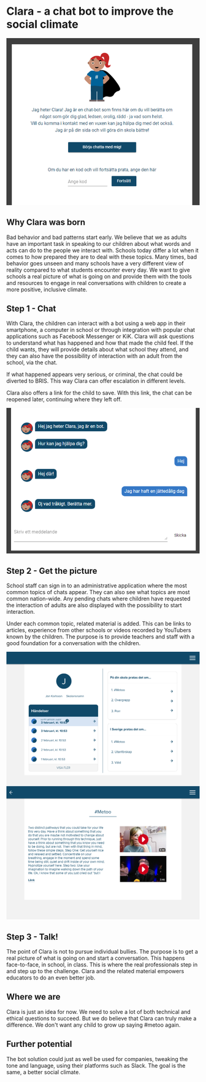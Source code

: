 # Clara - a chat bot to improve the social climate

![Clara landing page](https://github.com/MeTooHack/Team8/blob/master/landing-page.PNG)

## Why Clara was born
Bad behavior and bad patterns start early. We believe that we as adults have an important task in speaking to our children about what words and acts can do to the people we interact with. Schools today differ a lot when it comes to how prepared they are to deal with these topics. Many times, bad behavior goes unseen and many schools have a very different view of reality compared to what students encounter every day.
We want to give schools a real picture of what is going on and provide them with the tools and resources to engage in real conversations with children to create a more positive, inclusive climate.

## Step 1 - Chat
With Clara, the children can interact with a bot using a web app in their smartphone, a computer in school or through integration with popular chat applications such as Facebook Messenger or KiK. Clara will ask questions to understand what has happened and how that made the child feel. If the child wants, they will provide details about what school they attend, and they can also have the possibility of interaction with an adult from the school, via the chat.

If what happened appears very serious, or criminal, the chat could be diverted to BRIS. This way Clara can offer escalation in different levels.

Clara also offers a link for the child to save. With this link, the chat can be reopened later, continuing where they left off.

![Clara sample chat](https://github.com/MeTooHack/Team8/blob/master/sample-chat.PNG)

## Step 2 - Get the picture
School staff can sign in to an administrative application where the most common topics of chats appear. They can also see what topics are most common nation-wide. Any pending chats where children have requested the interaction of adults are also displayed with the possibility to start interaction.

Under each common topic, related material is added. This can be links to articles, experience from other schools or videos recorded by YouTubers known by the children. The purpose is to provide teachers and staff with a good foundation for a conversation with the children.

![Admin dashboard](https://github.com/MeTooHack/Team8/blob/master/admin-dashboard.png)
![References](https://github.com/MeTooHack/Team8/blob/master/references.png)

## Step 3 - Talk!
The point of Clara is not to pursue individual bullies. The purpose is to get a real picture of what is going on and start a conversation. This happens face-to-face, in school, in class. This is where the real professionals step in and step up to the challenge. Clara and the related material empowers educators to do an even better job.

## Where we are
Clara is just an idea for now. We need to solve a lot of both technical and ethical questions to succeed. But we do believe that Clara can truly make a difference. We don't want any child to grow up saying #metoo again.

## Further potential
The bot solution could just as well be used for companies, tweaking the tone and language, using their platforms such as Slack. The goal is the same, a better social climate.

